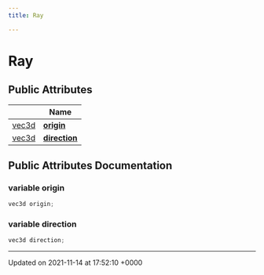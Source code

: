 ```yaml
---
title: Ray

---
```


# Ray





## Public Attributes

|                | Name           |
| -------------- | -------------- |
| [vec3d](../Classes/classvec3d.md) | **[origin](../Classes/structRay.md#variable-origin)**  |
| [vec3d](../Classes/classvec3d.md) | **[direction](../Classes/structRay.md#variable-direction)**  |

## Public Attributes Documentation

### variable origin

```cpp
vec3d origin;
```


### variable direction

```cpp
vec3d direction;
```


-------------------------------

Updated on 2021-11-14 at 17:52:10 +0000